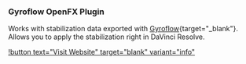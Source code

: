 ### Gyroflow OpenFX Plugin

Works with stabilization data exported with [Gyroflow](https://gyroflow.xyz){target="_blank"}.
Allows you to apply the stabilization right in DaVinci Resolve.

[!button text="Visit Website" target="blank" variant="info"](https://github.com/gyroflow/gyroflow-ofx)